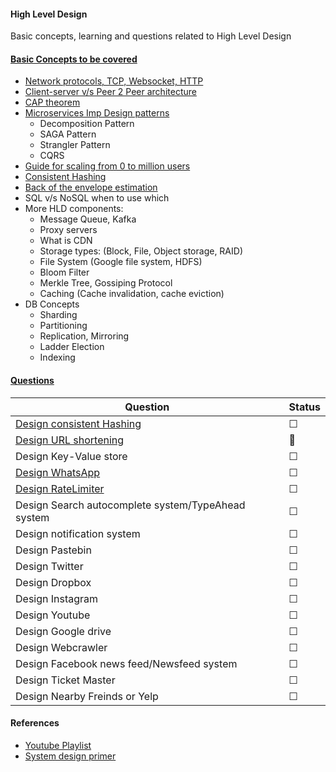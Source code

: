 #### High Level Design 
Basic concepts, learning and questions related to High Level Design

#### [Basic Concepts to be covered](./BasicConcepts/)
 - [Network protocols, TCP, Websocket, HTTP](./BasicConcepts/networkProtocols.md)
 - [Client-server v/s Peer 2 Peer architecture](./BasicConcepts/ClientServer_P2P.md)
 - [CAP theorem](./BasicConcepts/CAP_Theorum.md)
 - [Microservices Imp Design patterns](./BasicConcepts/Microservices_DesignPatterns.md)
    - Decomposition Pattern
    - SAGA Pattern
    - Strangler Pattern
    - CQRS
 - [Guide for scaling from 0 to million users](./BasicConcepts/Scaling0ToMillUsers.md)
 - [Consistent Hashing](./BasicConcepts/Consistent_Hashing.md)
 - [Back of the envelope estimation](./BasicConcepts/Back_Of_The_Envelop_Esitmation.md)
 - SQL v/s NoSQL when to use which
 - More HLD components:
    - Message Queue, Kafka
    - Proxy servers
    - What is CDN
    - Storage types: (Block, File, Object storage, RAID)
    - File System (Google file system, HDFS)
    - Bloom Filter
    - Merkle Tree, Gossiping Protocol
    - Caching (Cache invalidation, cache eviction)
 - DB Concepts
    - Sharding
    - Partitioning
    - Replication, Mirroring
    - Ladder Election
    - Indexing

#### [Questions](./Questions/)
  | Question | Status |
  | --- | --- |
  | [Design consistent Hashing](./Questions/Consistent%20Hashing%20Implementation/) |  &#9744; |
  | [Design URL shortening](./Questions/URL_Shortening/) | :construction: |
  | Design Key-Value store | &#9744; |
  | [Design WhatsApp](./Questions/DesignWhatsApp/) | &#9744; |
  | [Design RateLimiter](./Questions/DesignRateLimiter/) | &#9744; |
  | Design Search autocomplete system/TypeAhead system | &#9744; |
  | Design notification system | &#9744; |
  | Design Pastebin | &#9744; |
  | Design Twitter | &#9744; |
  | Design Dropbox | &#9744; |
  | Design Instagram | &#9744; |
  | Design Youtube | &#9744; |
  | Design Google drive | &#9744; |
  | Design Webcrawler | &#9744; |
  | Design Facebook news feed/Newsfeed system | &#9744; |
  | Design Ticket Master | &#9744; |
  | Design Nearby Freinds or Yelp | &#9744; |


#### References
- [Youtube Playlist](https://www.youtube.com/watch?v=rliSgjoOFTs&list=PL6W8uoQQ2c63W58rpNFDwdrBnq5G3EfT7)
- [System design primer](http://github.com/donnemartin/system-design-primer)

